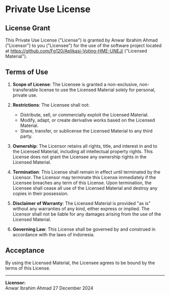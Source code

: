 # Private Use License

## License Grant

This Private Use License ("License") is granted by Anwar Ibrahim Ahmad ("Licensor") to you ("Licensee") for the use of the software project located at https://github.com/Fg120/Aplikasi-Voting-HME-UNEJ/ ("Licensed Material").

## Terms of Use

1. **Scope of License**: The Licensee is granted a non-exclusive, non-transferable license to use the Licensed Material solely for personal, private use. 

2. **Restrictions**: The Licensee shall not:
   - Distribute, sell, or commercially exploit the Licensed Material.
   - Modify, adapt, or create derivative works based on the Licensed Material.
   - Share, transfer, or sublicense the Licensed Material to any third party.

3. **Ownership**: The Licensor retains all rights, title, and interest in and to the Licensed Material, including all intellectual property rights. This License does not grant the Licensee any ownership rights in the Licensed Material.

4. **Termination**: This License shall remain in effect until terminated by the Licensor. The Licensor may terminate this License immediately if the Licensee breaches any term of this License. Upon termination, the Licensee shall cease all use of the Licensed Material and destroy any copies in their possession.

5. **Disclaimer of Warranty**: The Licensed Material is provided "as is" without any warranties of any kind, either express or implied. The Licensor shall not be liable for any damages arising from the use of the Licensed Material.

6. **Governing Law**: This License shall be governed by and construed in accordance with the laws of Indonesia.

## Acceptance

By using the Licensed Material, the Licensee agrees to be bound by the terms of this License.

---

**Licensor:**  
Anwar Ibrahim Ahmad
27 December 2024 
